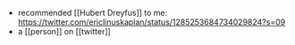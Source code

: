 - recommended [[Hubert Dreyfus]] to me: https://twitter.com/ericlinuskaplan/status/1285253684734029824?s=09
- a [[person]] on [[twitter]]
